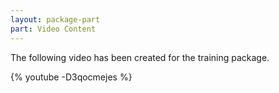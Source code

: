 ```yaml
---
layout: package-part
part: Video Content
---
```


The following video has been created for the training package.

{% youtube -D3qocmejes %}
